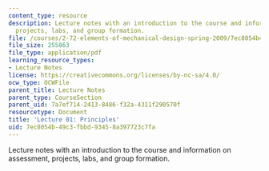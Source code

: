 ```yaml
---
content_type: resource
description: Lecture notes with an introduction to the course and information on assessment,
  projects, labs, and group formation.
file: /courses/2-72-elements-of-mechanical-design-spring-2009/7ec8054b49c3fbbd93458a397723c7fa_MIT2_72s09_lec01.pdf
file_size: 255863
file_type: application/pdf
learning_resource_types:
- Lecture Notes
license: https://creativecommons.org/licenses/by-nc-sa/4.0/
ocw_type: OCWFile
parent_title: Lecture Notes
parent_type: CourseSection
parent_uid: 7a7ef714-2413-8486-f32a-4311f290570f
resourcetype: Document
title: 'Lecture 01: Principles'
uid: 7ec8054b-49c3-fbbd-9345-8a397723c7fa
---
```

Lecture notes with an introduction to the course and information on assessment, projects, labs, and group formation.